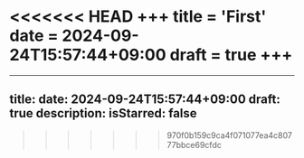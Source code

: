 <<<<<<< HEAD
+++
title = 'First'
date = 2024-09-24T15:57:44+09:00
draft = true
+++
=======
---
title:
date: 2024-09-24T15:57:44+09:00
draft: true
description:
isStarred: false
---

>>>>>>> 970f0b159c9ca4f071077ea4c80777bbce69cfdc
